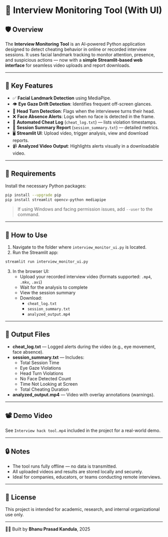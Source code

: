 
# 🎥 Interview Monitoring Tool (With UI)

## 🛡️ Overview

The **Interview Monitoring Tool** is an AI-powered Python application designed to detect cheating behavior in online or recorded interview sessions. It uses facial landmark tracking to monitor attention, presence, and suspicious actions — now with a **simple Streamlit-based web interface** for seamless video uploads and report downloads.

---

## 📌 Key Features

- ✅ **Facial Landmark Detection** using MediaPipe.
- 👁️ **Eye Gaze Drift Detection**: Identifies frequent off-screen glances.
- 🧭 **Head Turn Detection**: Flags when the interviewee turns their head.
- ❌ **Face Absence Alerts**: Logs when no face is detected in the frame.
- 📄 **Automated Cheat Log** (`cheat_log.txt`) — lists violation timestamps.
- 🧾 **Session Summary Report** (`session_summary.txt`) — detailed metrics.
- 🖥️ **Streamlit UI**: Upload video, trigger analysis, view and download reports.
- 📹 **Analyzed Video Output**: Highlights alerts visually in a downloadable video.

---

## 🧰 Requirements

Install the necessary Python packages:

```bash
pip install --upgrade pip
pip install streamlit opencv-python mediapipe
```

> If using Windows and facing permission issues, add `--user` to the command.

---

## 🚀 How to Use

1. Navigate to the folder where `interview_monitor_ui.py` is located.
2. Run the Streamlit app:

```bash
streamlit run interview_monitor_ui.py
```

3. In the browser UI:
   - Upload your recorded interview video (formats supported: `.mp4`, `.mkv`, `.avi`)
   - Wait for the analysis to complete
   - View the session summary
   - Download:
     - `cheat_log.txt`
     - `session_summary.txt`
     - `analyzed_output.mp4`

---

## 📂 Output Files

- **cheat_log.txt** — Logged alerts during the video (e.g., eye movement, face absence).
- **session_summary.txt** — Includes:
  - Total Session Time
  - Eye Gaze Violations
  - Head Turn Violations
  - No Face Detected Count
  - Time Not Looking at Screen
  - Total Cheating Duration
- **analyzed_output.mp4** — Video with overlay annotations (warnings).

---

## 📽️ Demo Video

See `Interview hack tool.mp4` included in the project for a real-world demo.

---

## 🔒 Notes

- The tool runs fully offline — no data is transmitted.
- All uploaded videos and results are stored locally and securely.
- Ideal for companies, educators, or teams conducting remote interviews.

---

## 📄 License

This project is intended for academic, research, and internal organizational use only.

---

👨‍💻 Built by **Bhanu Prasad Kandula**, 2025
